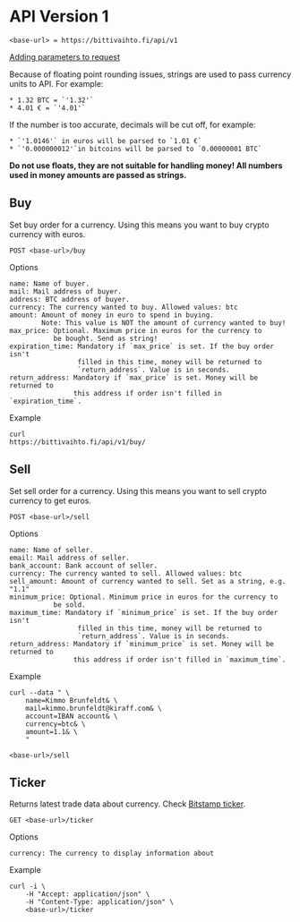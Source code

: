 API Version 1
=============

    <base-url> = https://bittivaihto.fi/api/v1

[Adding parameters to request](http://stackoverflow.com/a/14551219)

Because of floating point rounding issues, strings are used to pass currency units to API. For example:

    * 1.32 BTC = `'1.32'`
    * 4.01 € = `'4.01'`

If the number is too accurate, decimals will be cut off, for example:

    * `'1.0146'` in euros will be parsed to `1.01 €`
    * `'0.000000012'`in bitcoins will be parsed to `0.00000001 BTC`

**Do not use floats, they are not suitable for handling money! All numbers used in money amounts are passed as strings.**


Buy
---

Set buy order for a currency. Using this means you want to buy crypto currency
with euros.

    POST <base-url>/buy

Options

    name: Name of buyer.
    mail: Mail address of buyer.
    address: BTC address of buyer.
    currency: The currency wanted to buy. Allowed values: btc
    amount: Amount of money in euro to spend in buying.
            Note: This value is NOT the amount of currency wanted to buy!
    max_price: Optional. Maximum price in euros for the currency to
               be bought. Send as string!
    expiration_time: Mandatory if `max_price` is set. If the buy order isn't
                     filled in this time, money will be returned to
                     `return_address`. Value is in seconds.
    return_address: Mandatory if `max_price` is set. Money will be returned to
                    this address if order isn't filled in `expiration_time`.


Example

    curl
    https://bittivaihto.fi/api/v1/buy/


Sell
---

Set sell order for a currency. Using this means you want to sell crypto currency
to get euros.

    POST <base-url>/sell

Options

    name: Name of seller.
    email: Mail address of seller.
    bank_account: Bank account of seller.
    currency: The currency wanted to sell. Allowed values: btc
    sell_amount: Amount of currency wanted to sell. Set as a string, e.g. "1.1"
    minimum_price: Optional. Minimum price in euros for the currency to
               be sold.
    maximum_time: Mandatory if `minimum_price` is set. If the buy order isn't
                     filled in this time, money will be returned to
                     `return_address`. Value is in seconds.
    return_address: Mandatory if `minimum_price` is set. Money will be returned to
                    this address if order isn't filled in `maximum_time`.


Example

    curl --data " \
        name=Kimmo Brunfeldt& \
        mail=kimmo.brunfeldt@kiraff.com& \
        account=IBAN account& \
        currency=btc& \
        amount=1.1& \
        "

    <base-url>/sell

Ticker
------

Returns latest trade data about currency.
Check [Bitstamp ticker](https://www.bitstamp.net/api/ticker/).

    GET <base-url>/ticker

Options

    currency: The currency to display information about

Example


    curl -i \
        -H "Accept: application/json" \
        -H "Content-Type: application/json" \
        <base-url>/ticker


